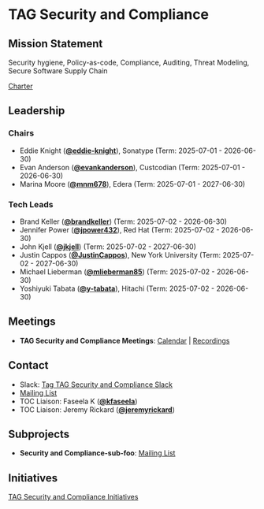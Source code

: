 # TAG Security and Compliance

## Mission Statement
Security hygiene, Policy-as-code, Compliance, Auditing, Threat Modeling, Secure Software Supply Chain


[Charter](./charter.md)

## Leadership
### Chairs
- Eddie Knight (**[@eddie-knight](https://github.com/eddie-knight)**), Sonatype (Term: 2025-07-01 - 2026-06-30)
- Evan Anderson (**[@evankanderson](https://github.com/evankanderson)**), Custcodian (Term: 2025-07-01 - 2026-06-30)
- Marina Moore (**[@mnm678](https://github.com/mnm678)**), Edera (Term: 2025-07-01 - 2027-06-30)
### Tech Leads
- Brand Keller (**[@brandkeller](https://github.com/brandkeller)**) (Term: 2025-07-02 - 2026-06-30)
- Jennifer Power (**[@jpower432](https://github.com/jpower432)**), Red Hat (Term: 2025-07-02 - 2026-06-30)
- John Kjell (**[@jkjell](https://github.com/jkjell)**) (Term: 2025-07-02 - 2027-06-30)
- Justin Cappos (**[@JustinCappos](https://github.com/JustinCappos)**), New York University (Term: 2025-07-02 - 2027-06-30)
- Michael Lieberman (**[@mlieberman85](https://github.com/mlieberman85)**) (Term: 2025-07-02 - 2026-06-30)
- Yoshiyuki Tabata (**[@y-tabata](https://github.com/y-tabata)**), Hitachi (Term: 2025-07-02 - 2026-06-30)

## Meetings
- **TAG Security and Compliance Meetings**: [Calendar](https://zoom-lfx.platform.linuxfoundation.org/meetings/tag-security-and-compliance?view=list) | [Recordings](https://www.youtube.com/@CNCFTAGSecurityandCompliance)

## Contact
- Slack: [Tag TAG Security and Compliance Slack](https://cloud-native.slack.com/archives/C08JZ9YLAA3)
- [Mailing List](https://lists.cncf.io/g/cncf-tag-security-and-compliance)
- TOC Liaison: Faseela K (**[@kfaseela](https://github.com/kfaseela)**)
- TOC Liaison: Jeremy Rickard (**[@jeremyrickard](https://github.com/jeremyrickard)**)

## Subprojects
- **Security and Compliance-sub-foo**: [Mailing List](https://lists.cncf.io/g/cncf-tag-security-and-compliance)
## Initiatives
[TAG Security and Compliance Initiatives](https://github.com/cncf/toc/issues?q=label%3Atag%2Fsecurity-and-compliance-initiative)